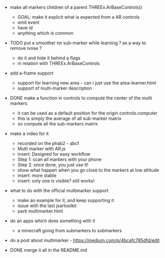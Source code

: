 - make all markers children of a parent THREEx.ArBaseControls()
  - GOAL: make it explicit what is expected from a AR controls
  - emit event
  - have id
  - anything which is common

- TODO put a smoother on sub-marker while learning ? as a way to remove noise ?
  - do it and hide it behind a flags
  - in relation with THREEx.ArBaseControls
- add a-frame support
  - support for learning new area - can i just use the area-learner.html
  - support of multi-marker description


- DONE make a function in controls to compute the center of the multi markers
  - it can be used as a default position for the origin controls.computer
  - this is simply the average of all sub-marker matrix
  - so compute all the sub-markers matrix

- make a video for it
  - recorded on the phab2 - abcf
  - Multi marker with AR.js
  - insert: Designed for easy workflow
  - Step 1: scan all markers with your phone
  - Step 2: once done, you just use it!
  - show what happen when you go close to the markers at low altitude
  - insert: more stable
  - insert: only one is visible? still works!

- what to do with the official multimarker support
  - make an example for it, and keep supporting it
  - issue with the last jsartoolkit
  - park multimarker.html


- do an apps which does something with it
  - a minecraft going from submarkers to submarkers


- do a post about multimarker - https://medium.com/p/4bcafc785dfd/edit



- DONE merge it all in the README.md
